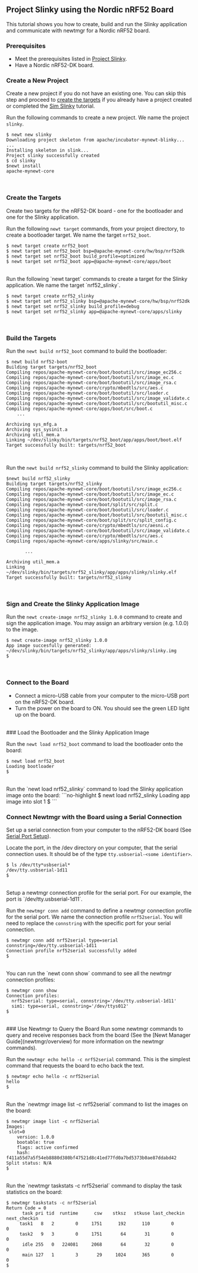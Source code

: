 ## Project Slinky using the Nordic nRF52 Board
This tutorial shows you how to create, build and run the Slinky application and communicate with newtmgr for a Nordic nRF52 board.

### Prerequisites
* Meet the prerequisites listed in [Project Slinky](/os/tutorials/project-slinky.md).  
* Have a Nordic nRF52-DK board.  

### Create a New Project
Create a new project if you do not have an existing one.  You can skip this step and proceed to [create the targets](#create_targets) if you already have a project created or completed the [Sim Slinky](project-slinky.md) tutorial. 

Run the following commands to create a new project. We name the project `slinky`.	

```no-highlight
$ newt new slinky
Downloading project skeleton from apache/incubator-mynewt-blinky...
...
Installing skeleton in slink...
Project slinky successfully created
$ cd slinky
$newt install 
apache-mynewt-core
```

<br>

### <a name="create_targets"></a> Create the Targets

Create two targets for the nRF52-DK board - one for the bootloader and one for the Slinky application.

Run the following `newt target` commands, from your project directory, to create a bootloader target. We name the target `nrf52_boot`.

```no-highlight
$ newt target create nrf52_boot
$ newt target set nrf52_boot bsp=@apache-mynewt-core/hw/bsp/nrf52dk
$ newt target set nrf52_boot build_profile=optimized
$ newt target set nrf52_boot app=@apache-mynewt-core/apps/boot
```
<br>
Run the following `newt target` commands to create a target for the Slinky application. We name the target `nrf52_slinky`.

```no-highlight
$ newt target create nrf52_slinky
$ newt target set nrf52_slinky bsp=@apache-mynewt-core/hw/bsp/nrf52dk
$ newt target set nrf52_slinky build_profile=debug
$ newt target set nrf52_slinky app=@apache-mynewt-core/apps/slinky
```

<br>

### Build the Targets

Run the `newt build nrf52_boot` command to build the bootloader:

```no-highlight
$ newt build nrf52-boot
Building target targets/nrf52_boot
Compiling repos/apache-mynewt-core/boot/bootutil/src/image_ec256.c
Compiling repos/apache-mynewt-core/boot/bootutil/src/image_ec.c
Compiling repos/apache-mynewt-core/boot/bootutil/src/image_rsa.c
Compiling repos/apache-mynewt-core/crypto/mbedtls/src/aes.c
Compiling repos/apache-mynewt-core/boot/bootutil/src/loader.c
Compiling repos/apache-mynewt-core/boot/bootutil/src/image_validate.c
Compiling repos/apache-mynewt-core/boot/bootutil/src/bootutil_misc.c
Compiling repos/apache-mynewt-core/apps/boot/src/boot.c
    ...

Archiving sys_mfg.a
Archiving sys_sysinit.a
Archiving util_mem.a
Linking ~/dev/slinky/bin/targets/nrf52_boot/app/apps/boot/boot.elf
Target successfully built: targets/nrf52_boot
```
<br>

Run the `newt build nrf52_slinky` command to build the Slinky application:

```no-highlight
$newt build nrf52_slinky
Building target targets/nrf52_slinky
Compiling repos/apache-mynewt-core/boot/bootutil/src/image_ec256.c
Compiling repos/apache-mynewt-core/boot/bootutil/src/image_ec.c
Compiling repos/apache-mynewt-core/boot/bootutil/src/image_rsa.c
Compiling repos/apache-mynewt-core/boot/split/src/split.c
Compiling repos/apache-mynewt-core/boot/bootutil/src/loader.c
Compiling repos/apache-mynewt-core/boot/bootutil/src/bootutil_misc.c
Compiling repos/apache-mynewt-core/boot/split/src/split_config.c
Compiling repos/apache-mynewt-core/crypto/mbedtls/src/aesni.c
Compiling repos/apache-mynewt-core/boot/bootutil/src/image_validate.c
Compiling repos/apache-mynewt-core/crypto/mbedtls/src/aes.c
Compiling repos/apache-mynewt-core/apps/slinky/src/main.c

       ...

Archiving util_mem.a
Linking ~/dev/slinky/bin/targets/nrf52_slinky/app/apps/slinky/slinky.elf
Target successfully built: targets/nrf52_slinky
```

<br>

### Sign and Create the Slinky Application Image

Run the `newt create-image nrf52_slinky 1.0.0` command to create and sign the application image. You may assign an arbitrary version (e.g. 1.0.0) to the image.

```no-highlight
$ newt create-image nrf52_slinky 1.0.0
App image succesfully generated: ~/dev/slinky/bin/targets/nrf52_slinky/app/apps/slinky/slinky.img
$
```
<br>

### Connect to the Board

* Connect a micro-USB cable from your computer to the micro-USB port on the nRF52-DK board.
* Turn the power on the board to ON. You should see the green LED light up on the board.

<br>
### Load the Bootloader and the Slinky Application Image

Run the `newt load nrf52_boot` command to load the bootloader onto the board:

```no-highlight
$ newt load nrf52_boot
Loading bootloader
$
```
<br>
Run the `newt load nrf52_slinky` command to load the Slinky application image onto the board:
```no-highlight
$ newt load nrf52_slinky
Loading app image into slot 1
$
```
<br>


### Connect Newtmgr with the Board using a Serial Connection

Set up a serial connection from your computer to the nRF52-DK board (See [Serial Port Setup](/os/get_started/serial_access.md)).  

Locate the port, in the /dev directory on your computer, that the serial connection uses. It should be of the type `tty.usbserial-<some identifier>`.

```no-highlight
$ ls /dev/tty*usbserial*
/dev/tty.usbserial-1d11
$
```
<br>
Setup a newtmgr connection profile for the serial port. For our example, the port is  `/dev/tty.usbserial-1d11`. 

Run the `newtmgr conn add` command to define a newtmgr connection profile for the serial port.  We name the connection profile `nrf52serial`.  You will need to replace the `connstring` with the specific port for your serial connection. 

```no-highlight
$ newtmgr conn add nrf52serial type=serial connstring=/dev/tty.usbserial-1d11
Connection profile nrf52serial successfully added
$
```
<br>
You can run the `newt conn show` command to see all the newtmgr connection profiles:

```no-highlight
$ newtmgr conn show
Connection profiles:
  nrf52serial: type=serial, connstring='/dev/tty.usbserial-1d11'
  sim1: type=serial, connstring='/dev/ttys012'
$
```

<br>
### Use Newtmgr to Query the Board
Run some newtmgr commands to query and receive responses back from the board (See the [Newt Manager Guide](newtmgr/overview) for more information on the newtmgr commands). 


Run the `newtmgr echo hello -c nrf52serial` command. This is the simplest command that requests the board to echo back the text. 

```no-highlight
$ newtmgr echo hello -c nrf52serial 
hello
$
```
<br>
Run the `newtmgr image list -c nrf52serial` command to list the images on the board:

```no-highlight
$ newtmgr image list -c nrf52serial 
Images:
 slot=0
    version: 1.0.0
    bootable: true
    flags: active confirmed
    hash: f411a55d7a5f54eb8880d380bf47521d8c41ed77fd0a7bd5373b0ae87ddabd42
Split status: N/A
$
```

<br>
Run the `newtmgr taskstats -c nrf52serial` command to display the task statistics on the board:

```no-highlight
$ newtmgr taskstats -c nrf52serial
Return Code = 0
      task pri tid  runtime      csw    stksz   stkuse last_checkin next_checkin
     task1   8   2        0     1751      192      110        0        0
     task2   9   3        0     1751       64       31        0        0
      idle 255   0   224081     2068       64       32        0        0
      main 127   1        3       29     1024      365        0        0
$
```
